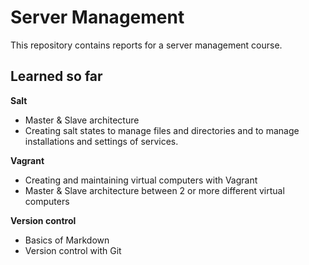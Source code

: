 # Server Management

This repository contains reports for a server management course.

## Learned so far

**Salt** 

* Master & Slave architecture
* Creating salt states to manage files and directories and to manage installations and settings of services.

**Vagrant** 

* Creating and maintaining virtual computers with Vagrant
* Master & Slave architecture between 2 or more different virtual computers

**Version control**

* Basics of Markdown
* Version control with Git

